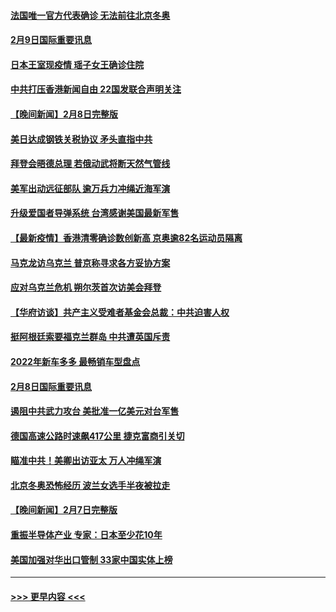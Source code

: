 #### [法国唯一官方代表确诊 无法前往北京冬奥](../pages/prog202/a103343780.md?t=02092350) 
#### [2月9日国际重要讯息](../pages/prog202/a103343616.md?t=02092350) 
#### [日本王室现疫情 瑶子女王确诊住院](../pages/prog202/a103343604.md?t=02092350) 
#### [中共打压香港新闻自由   22国发联合声明关注](../pages/prog202/a103343481.md?t=02092350) 
#### [【晚间新闻】2月8日完整版](../pages/prog202/a103343381.md?t=02092350) 
#### [美日达成钢铁关税协议 矛头直指中共](../pages/prog202/a103343161.md?t=02092350) 
#### [拜登会晤德总理 若俄动武将断天然气管线](../pages/prog202/a103343189.md?t=02092350) 
#### [美军出动远征部队 逾万兵力冲绳近海军演](../pages/prog202/a103343156.md?t=02092350) 
#### [升级爱国者导弹系统 台湾感谢美国最新军售](../pages/prog202/a103343145.md?t=02092350) 
#### [【最新疫情】香港清零确诊数创新高 京奥逾82名运动员隔离](../pages/prog202/a103343049.md?t=02092350) 
#### [马克龙访乌克兰 普京称寻求各方妥协方案](../pages/prog202/a103342954.md?t=02092350) 
#### [应对乌克兰危机 朔尔茨首次访美会拜登](../pages/prog202/a103342947.md?t=02092350) 
#### [【华府访谈】共产主义受难者基金会总裁：中共迫害人权](../pages/prog202/a103342930.md?t=02092350) 
#### [挺阿根廷索要福克兰群岛 中共遭英国斥责](../pages/prog202/a103342790.md?t=02092350) 
#### [2022年新车多多 最畅销车型盘点](../pages/prog202/a103342839.md?t=02092350) 
#### [2月8日国际重要讯息](../pages/prog202/a103342672.md?t=02092350) 
#### [遏阻中共武力攻台 美批准一亿美元对台军售](../pages/prog202/a103342662.md?t=02092350) 
#### [德国高速公路时速飙417公里 捷克富商引关切](../pages/prog202/a103342520.md?t=02092350) 
#### [瞄准中共！美卿出访亚太 万人冲绳军演](../pages/prog202/a103342575.md?t=02092350) 
#### [北京冬奥恐怖经历 波兰女选手半夜被拉走](../pages/prog202/a103342532.md?t=02092350) 
#### [【晚间新闻】2月7日完整版](../pages/prog202/a103342375.md?t=02092350) 
#### [重振半导体产业 专家：日本至少花10年](../pages/prog202/a103342468.md?t=02092350) 
#### [美国加强对华出口管制 33家中国实体上榜](../pages/prog202/a103342431.md?t=02092350) 

----
#### [ >>> 更早内容 <<< ](../indexes/prog202-earlier.md)
